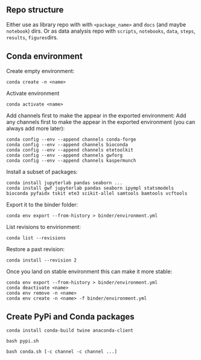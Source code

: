## Repo structure

Either use as library repo with with `<package_name>` and `docs` (and maybe `notebook`) dirs. Or as data analysis repo with `scripts`, `notebooks`, `data`, `steps`, `results`, `figures`dirs.

## Conda environment

Create empty environment:

```
conda create -n <name>
```

Activate environment
```
conda activate <name>
```

Add channels first to make the appear in the exported environment:
Add any channels first to make the appear in the exported environment (you can always add more later):
```
conda config --env --append channels conda-forge
conda config --env --append channels bioconda
conda config --env --append channels etetoolkit
conda config --env --append channels gwforg
conda config --env --append channels kaspermunch
```

Install a subset of packages:
```
conda install jupyterlab pandas seaborn ...
conda install gwf jupyterlab pandas seaborn ipympl statsmodels bioconda pyfaidx tskit ete3 scikit-allel samtools bamtools vcftools
```

Export it to the binder folder:
```
conda env export --from-history > binder/environment.yml
```

List revisions to envirionment:
```
conda list --revisions
```

Restore a past revision:
```
conda install --revision 2
```

Once you land on stable environment this can make it more stable:

```
conda env export --from-history > binder/environment.yml
conda deactivate <name>
conda env remove -n <name>
conda env create -n <name> -f binder/environment.yml
```

## Create PyPi and Conda packages

```
conda install conda-build twine anaconda-client
```

```
bash pypi.sh
```

```
bash conda.sh [-c channel -c channel ...]
```

<script src="https://gist.github.com/kaspermunch/1131f20216648bd55bb20f6b35e69252.js"></script>